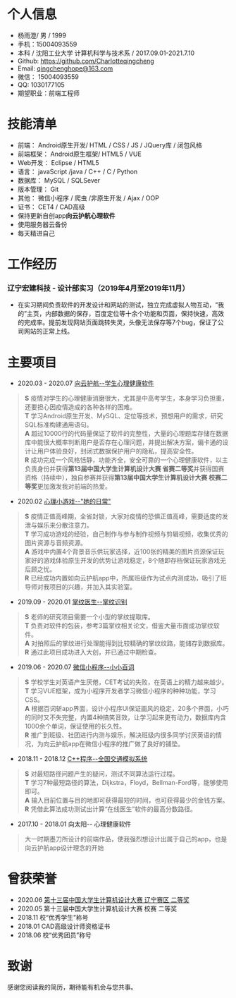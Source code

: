 
# 个人信息
* 杨雨澄/ 男 / 1999
* 手机：15004093559
* 本科 / 沈阳工业大学 计算机科学与技术系 / 2017.09.01-2021.7.10 
* Github: <https://github.com/Charlotteqingcheng>
* Email: <qingchenghope@163.com>
* 微信： 15004093559
* QQ: 1030177105
* 期望职业：前端工程师


# 技能清单
* 前端： Android原生开发/ HTML / CSS / JS / JQuery库 / 闭包风格
* 前端框架： Android原生框架/ HTML5 / VUE
* Web开发： Eclipse / HTML5
* 语言： javaScript /java / C++ / C / Python 
* 数据库： MySQL / SQLSever
* 版本管理： Git
* 其他： 微信小程序 / 爬虫 /非原生开发 / Ajax / OOP 
* 证书： CET4 / CAD高级
* 保持更新自创app**向云护航心理软件**
* 使用服务器云备份
* 每天精进自己


# 工作经历
### 辽宁宏建科技 - 设计部实习（2019年4月至2019年11月）
* 在实习期间负责软件的开发设计和网站的测试，独立完成虚拟人物互动，“我的”主页，内部数据的保存，百度定位等十余个功能和页面，保持快速，高效的完成率。提前发现网站页面跳转失灵，头像无法保存等7个bug，保证了公司网站的正常上线。


# 主要项目 
* 2020.03 - 2020.07 [向云护航--学生心理健康软件](https://github.com/Charlotteqingcheng)
> **S** 疫情对学生的心理健康消磨很大，尤其是中高考学生，本身学习负担重，还要担心因疫情造成的各种各样的困难。  
> **T** 学习Android原生开发、MySQL、定位等技术，预想用户的需求，研究SQL标准构建通用语句。  
> **A** 超过10000行的代码量保证了软件的完整性，大量的心理题库存储在数据库中能很大概率判断用户是否存在心理问题，并提出解决方案，偏卡通的设计让用户体验良好，封闭式数据保护用户的隐私，提高安全性。  
> **R** 成功完成一个风格恬静，功能齐全，安全可靠的一个心理健康软件，以主负责身份并获得**第13届中国大学生计算机设计大赛 省赛二等奖**并获得国赛资格（持续中），独自参赛并获得**第13届中国大学生计算机设计大赛 校赛二等奖**更加激发我对前端的热爱。  

* 2020.02 [心理小游戏--"她的日常"](https://github.com/Charlotteqingcheng)
> **S** 疫情正值高峰期，全省封锁，大家对疫情的恐惧正值高峰，需要适度的发泄与娱乐来分散注意力。  
> **T** 学习成功游戏的经验，自己制作与参与制作视频与剪辑视频，收集优秀的图片资源与音频资源。  
> **A** 游戏中内置4个背景音乐供玩家选择，近100张的精美的图片资源保证玩家好的游戏体验原生开发的优势让游戏稳定，8个随即存档保证玩家游戏无后顾之忧。  
> **R** 已经成功内置如向云护航app中，所属班级作为试点内测成功，吸引了班导师对我项目的兴趣，并加入其实验室。

* 2019.09 - 2020.01 [掌纹医生--掌纹识别](https://github.com/Charlotteqingcheng)
> **S** 老师的研究项目需要一个小型的掌纹提取库。  
> **T** 负责对软件的包装，参考3篇掌纹相关论文，借鉴大量市面成功掌纹软件。  
> **A** 对拍照后的掌纹进行处理能得到比较精确的掌纹纹路，能储存到数据库。  
> **R** 通过此项目成功进入大创，并已通过中期检查。

* 2019.06 - 2020.07 [微信小程序--小小百词](https://github.com/Charlotteqingcheng)
> **S** 学校学生对英语产生厌倦，CET考试的失败，在英语上的精力越来越少。  
> **T** 学习VUE框架，成为小程序开发者学习微信小程序的种种功能，学习CSS。  
> **A** 根据百词斩app界面，设计小程序UI保证画风的稳定，20多个界面，小巧的同时又不失完整，内置4种搞笑音效，让学习起来更有动力，数据库内含1000余个单词，保证使用的长久性。  
> **R** 推广到班级、社团进行内测与娱乐，解决班级内很多同学讨厌英语的情况，为向云护航app在微信小程序的推广做了良好的铺垫。

* 2018.11 - 2018.12 [C++程序--全国交通模拟系统](https://github.com/Charlotteqingcheng)
> **S** 对最短路径问题产生的疑问，测试不同算法运行过程。  
> **T** 学习7种最短路径的算法，Dijkstra，Floyd，Bellman-Ford等，能够使用即可。  
> **A** 输入目前位置与目的地即可获得最短的时间，也可获得最少的金钱方案。  
> **R** 凭借此算法成功测试出计算“在线医生”软件的最高分数路径。

* 2017.10 - 2018.01 向太阳-- 心理健康软件
> 大一时期墨刀所设计的前端作品，使我强烈想设计出属于自己的app，也是向云护航app设计理念的开始

# 曾获荣誉
* 2020.06 [第十三届中国大学生计算机设计大赛 辽宁赛区 二等奖](https://github.com/Charlotteqingcheng)
* 2020.05 第十三届中国大学生计算机设计大赛 校赛 二等奖
* 2018.11 校“优秀学生”称号
* 2018.01 CAD高级设计师资格证书
* 2018.06 校“优秀团员”称号


# 致谢
 感谢您阅读我的简历，期待能有机会与您共事。
